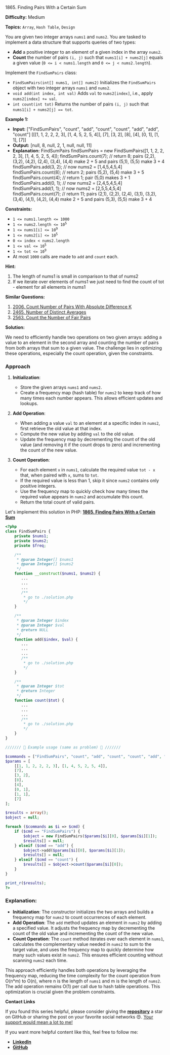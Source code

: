 1865\. Finding Pairs With a Certain Sum

**Difficulty:** Medium

**Topics:** `Array`, `Hash Table`, `Design`

You are given two integer arrays `nums1` and `nums2`. You are tasked to implement a data structure that supports queries of two types:
- **Add** a positive integer to an element of a given index in the array `nums2`.
- **Count** the number of pairs `(i, j)` such that `nums1[i] + nums2[j]` equals a given value (`0 <= i < nums1.length` and `0 <= j < nums2.length`).

Implement the `FindSumPairs` class:
- `FindSumPairs(int[] nums1, int[] nums2)` Initializes the `FindSumPairs` object with two integer arrays `nums1` and `nums2`.
- `void add(int index, int val)` Adds `val` to `nums2[index]`, i.e., apply `nums2[index] += val`.
- `int count(int tot)` Returns the number of pairs `(i, j)` such that `nums1[i] + nums2[j] == tot`.


**Example 1:**

- **Input:**
  ["FindSumPairs", "count", "add", "count", "count", "add", "add", "count"]
  [[[1, 1, 2, 2, 2, 3], [1, 4, 5, 2, 5, 4]], [7], [3, 2], [8], [4], [0, 1], [1, 1], [7]]
- **Output:** [null, 8, null, 2, 1, null, null, 11]
- **Explanation:**
  FindSumPairs findSumPairs = new FindSumPairs([1, 1, 2, 2, 2, 3], [1, 4, 5, 2, 5, 4]);
  findSumPairs.count(7);  // return 8; pairs (2,2), (3,2), (4,2), (2,4), (3,4), (4,4) make 2 + 5 and pairs (5,1), (5,5) make 3 + 4
  findSumPairs.add(3, 2); // now nums2 = [1,4,5,4,5,4]
  findSumPairs.count(8);  // return 2; pairs (5,2), (5,4) make 3 + 5
  findSumPairs.count(4);  // return 1; pair (5,0) makes 3 + 1
  findSumPairs.add(0, 1); // now nums2 = [2,4,5,4,5,4]
  findSumPairs.add(1, 1); // now nums2 = [2,5,5,4,5,4]
  findSumPairs.count(7);  // return 11; pairs (2,1), (2,2), (2,4), (3,1), (3,2), (3,4), (4,1), (4,2), (4,4) make 2 + 5 and pairs (5,3), (5,5) make 3 + 4

**Constraints:**

- `1 <= nums1.length <= 1000`
- <code>1 <= nums2.length <= 10<sup>5</sup></code>
- <code>1 <= nums1[i] <= 10<sup>9</sup></code>
- <code>1 <= nums2[i] <= 10<sup>5</sup></code>
- `0 <= index < nums2.length`
- <code>1 <= val <= 10<sup>5</sup></code>
- <code>1 <= tot <= 10<sup>9</sup></code>
- At most `1000` calls are made to `add` and `count` each.


**Hint:**
1. The length of nums1 is small in comparison to that of nums2
2. If we iterate over elements of nums1 we just need to find the count of tot - element for all elements in nums1


**Similar Questions:**
1. [2006. Count Number of Pairs With Absolute Difference K](https://github.com/mah-shamim/leet-code-in-php/tree/main/algorithms/002006-count-number-of-pairs-with-absolute-difference-k)
2. [2465. Number of Distinct Averages](https://github.com/mah-shamim/leet-code-in-php/tree/main/algorithms/002465-number-of-distinct-averages)
3. [2563. Count the Number of Fair Pairs](https://github.com/mah-shamim/leet-code-in-php/tree/main/algorithms/002563-count-the-number-of-fair-pairs)






**Solution:**

We need to efficiently handle two operations on two given arrays: adding a value to an element in the second array and counting the number of pairs from both arrays that sum to a given value. The challenge lies in optimizing these operations, especially the count operation, given the constraints.

### Approach
1. **Initialization**:
   - Store the given arrays `nums1` and `nums2`.
   - Create a frequency map (hash table) for `nums2` to keep track of how many times each number appears. This allows efficient updates and lookups.

2. **Add Operation**:
   - When adding a value `val` to an element at a specific index in `nums2`, first retrieve the old value at that index.
   - Compute the new value by adding `val` to the old value.
   - Update the frequency map by decrementing the count of the old value (and removing it if the count drops to zero) and incrementing the count of the new value.

3. **Count Operation**:
   - For each element `x` in `nums1`, calculate the required value `tot - x` that, when paired with `x`, sums to `tot`.
   - If the required value is less than 1, skip it since `nums2` contains only positive integers.
   - Use the frequency map to quickly check how many times the required value appears in `nums2` and accumulate this count.
   - Return the total count of valid pairs.

Let's implement this solution in PHP: **[1865. Finding Pairs With a Certain Sum](https://github.com/mah-shamim/leet-code-in-php/tree/main/algorithms/001865-finding-pairs-with-a-certain-sum/solution.php)**

```php
<?php
class FindSumPairs {
    private $nums1;
    private $nums2;
    private $freq;

    /**
     * @param Integer[] $nums1
     * @param Integer[] $nums2
     */
    function __construct($nums1, $nums2) {
       ...
       ...
       ...
       /**
        * go to ./solution.php
        */
    }

    /**
     * @param Integer $index
     * @param Integer $val
     * @return NULL
     */
    function add($index, $val) {
       ...
       ...
       ...
       /**
        * go to ./solution.php
        */
    }

    /**
     * @param Integer $tot
     * @return Integer
     */
    function count($tot) {
       ...
       ...
       ...
       /**
        * go to ./solution.php
        */
    }
}

/////// 🔽 Example usage (same as problem) 🔽 ///////

$commands = ["FindSumPairs", "count", "add", "count", "count", "add", "add", "count"];
$params = [
    [[1, 1, 2, 2, 2, 3], [1, 4, 5, 2, 5, 4]],
    [7],
    [3, 2],
    [8],
    [4],
    [0, 1],
    [1, 1],
    [7]
];

$results = array();
$object = null;

foreach ($commands as $i => $cmd) {
    if ($cmd == "FindSumPairs") {
        $object = new FindSumPairs($params[$i][0], $params[$i][1]);
        $results[] = null;
    } elseif ($cmd == "add") {
        $object->add($params[$i][0], $params[$i][1]);
        $results[] = null;
    } elseif ($cmd == "count") {
        $results[] = $object->count($params[$i][0]);
    }
}

print_r($results);
?>
```

### Explanation:

- **Initialization**: The constructor initializes the two arrays and builds a frequency map for `nums2` to count occurrences of each element.
- **Add Operation**: The `add` method updates an element in `nums2` by adding a specified value. It adjusts the frequency map by decrementing the count of the old value and incrementing the count of the new value.
- **Count Operation**: The `count` method iterates over each element in `nums1`, calculates the complementary value needed in `nums2` to sum to the target value, and uses the frequency map to quickly determine how many such values exist in `nums2`. This ensures efficient counting without scanning `nums2` each time.

This approach efficiently handles both operations by leveraging the frequency map, reducing the time complexity for the count operation from O(n*m) to O(n), where n is the length of `nums1` and m is the length of `nums2`. The add operation remains O(1) per call due to hash table operations. This optimization is crucial given the problem constraints.

**Contact Links**

If you found this series helpful, please consider giving the **[repository](https://github.com/mah-shamim/leet-code-in-php)** a star on GitHub or sharing the post on your favorite social networks 😍. [Your support would mean a lot to me!](https://isolatedcompliments.com/v09uayg6h?key=a647d02f1aafcddaf10536d7cd00bd7c)

If you want more helpful content like this, feel free to follow me:

- **[LinkedIn](https://www.linkedin.com/in/arifulhaque/)**
- **[GitHub](https://github.com/mah-shamim)**